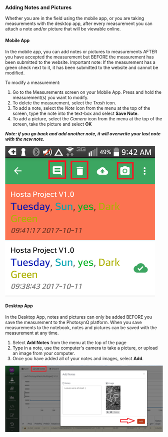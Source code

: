 ### Adding Notes and Pictures

Whether you are in the field using the mobile app, or you are taking measurements with the desktop app, after every measurement you can attach a note and/or picture that will be viewable online.

#### Mobile App

In the mobile app, you can add notes or pictures to measurements AFTER you have accepted the measurement but BEFORE the measurement has been submitted to the website. Important note: If the measurement has a green check next to it, it has been submitted to the website and cannot be modified.

To modify a measurement:

1. Go to the Measurements screen on your Mobile App. Press and hold the measurement(s) you want to modify.
2. To delete the measurement, select the *Trash* icon.
3. To add a note, select the *Note* icon from the menu at the top of the screen, type the note into the text-box and select **Save Note**.
4. To add a picture, select the *Camera* icon from the menu at the top of the screen, take the picture and select **OK**

***Note: if you go back and add another note, it will overwrite your last note with the new note.***

![Adding Mobile Notes and Pictures](../images/help/_apps_mobile_add_notes.png)

#### Desktop App

In the Desktop App, notes and pictures can only be added BEFORE you save the measurement to the PhotosynQ platform. When you save measurements to the notebook, notes and pictures can be saved with the measurement at any time.

1. Select **Add Notes** from the menu at the top of the page
2. Type in a note, use the computer's camera to take a picture, or upload an image from your computer.
3. Once you have added all of your notes and images, select **Add**.

![Adding Desktop Notes and Pictures](../images/help/_apps_desktop_add_notes.png)
